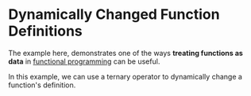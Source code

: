 # Dynamically Changed Function Definitions

The example here, demonstrates one of the ways **treating functions as data** in [functional programming](https://en.wikipedia.org/wiki/Functional_programming) can be useful.

In this example, we can use a ternary operator to dynamically change a function's definition.
